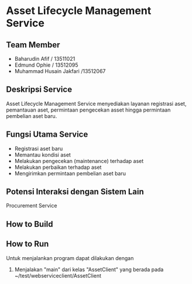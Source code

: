 # Asset Lifecycle Management Service

## Team Member
- Baharudin Afif / 13511021
- Edmund Ophie / 13512095
- Muhammad Husain Jakfari /13512067

## Deskripsi Service
Asset Lifecycle Management Service menyediakan layanan registrasi aset, pemantauan aset, permintaan pengecekan asset hingga permintaan pembelian aset baru.

## Fungsi Utama Service
- Registrasi aset baru
- Memantau kondisi aset
- Melakukan pengecekan (maintenance) terhadap aset
- Melakukan perbaikan terhadap aset
- Mengirimkan permintaan pembelian aset baru

## Potensi Interaksi dengan Sistem Lain
Procurement Service

## How to Build

## How to Run
Untuk menjalankan program dapat dilakukan dengan
1. Menjalakan "main" dari kelas "AssetClient" yang berada pada ~/test/webserviceclient/AssetClient